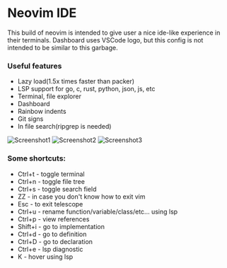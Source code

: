 # Neovim IDE

This build of neovim is intended to give user a nice ide-like experience in their terminals.
Dashboard uses VSCode logo, but this config is not intended to be similar to this garbage.

### Useful features

* Lazy load(1.5x times faster than packer)
* LSP support for go, c, rust, python, json, js, etc
* Terminal, file explorer
* Dashboard
* Rainbow indents
* Git signs
* In file search(ripgrep is needed)

![Screenshot1](https://github.com/daniilty/vsnvim/blob/master/src/s1.png)
![Screenshot2](https://github.com/daniilty/vsnvim/blob/master/src/s2.png)
![Screenshot3](https://github.com/daniilty/vsnvim/blob/master/src/s3.png)


### Some shortcuts:
  * Ctrl+t - toggle terminal
  * Ctrl+n - toggle file tree
  * Ctrl+s - toggle search field
  * ZZ - in case you don't know how to exit vim
  * Esc - to exit telescope
  * Ctrl+u - rename function/variable/class/etc... using lsp
  * Ctrl+p - view references
  * Shift+i - go to implementation
  * Ctrl+d - go to definition
  * Ctrl+D - go to declaration
  * Ctrl+e - lsp diagnostic
  * K - hover using lsp
